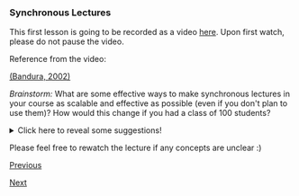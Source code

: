 ### Synchronous Lectures

This first lesson is going to be recorded as a video [here](https://youtu.be/Z6_BTAD0LyI). Upon first watch, please do not pause the video.


Reference from the video:

[(Bandura, 2002)](http://www.uky.edu/~eushe2/Bandura/Bandura2002EP.pdf)

*Brainstorm:* What are some effective ways to make synchronous lectures in your course as scalable and effective as possible (even if you don't plan to use them)? How would this change if you had a class of 100 students?

<details><summary>Click here to reveal some suggestions!</summary>
<p>
Breakout rooms (or group work) allow for synchronous lectures to involve social learning, even at a large scale. Additionally, the ability of synchronicity to allow students to see their questions answered with diagrams, demonstrations, or specific responses at the time of asking can be a great benfit.
</p>
</details>

Please feel free to rewatch the lecture if any concepts are unclear :)

[Previous](overview.md)

[Next](flipped_classroom.md)